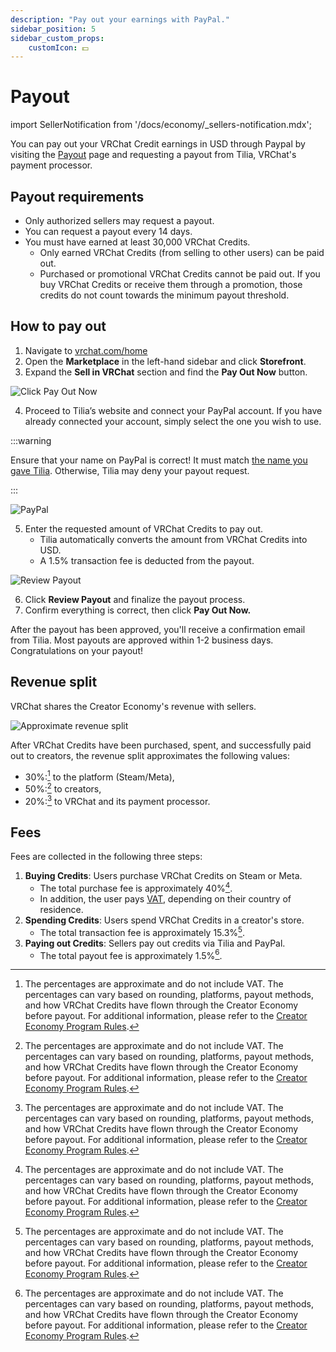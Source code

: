 ```yaml
---
description: "Pay out your earnings with PayPal."
sidebar_position: 5
sidebar_custom_props:
    customIcon: 💵
---
```


# Payout

import SellerNotification from '/docs/economy/_sellers-notification.mdx';

<SellerNotification/>

You can pay out your VRChat Credit earnings in USD through Paypal by visiting the [Payout](https://vrchat.com/home/marketplace/storefront/payout) page and requesting a payout from Tilia, VRChat's payment processor.

## Payout requirements

- Only authorized sellers may request a payout.
- You can request a payout every 14 days.
- You must have earned at least 30,000 VRChat Credits.
	- Only earned VRChat Credits (from selling to other users) can be paid out.
	- Purchased or promotional VRChat Credits cannot be paid out. If you buy VRChat Credits or receive them through a promotion, those credits do not count towards the minimum payout threshold.

## How to pay out

1. Navigate to [vrchat.com/home](https://vrchat.com/home)
2. Open the **Marketplace** in the left-hand sidebar and click **Storefront**.
3. Expand the **Sell in VRChat** section and find the **Pay Out Now** button.

![Click Pay Out Now](/img/economy/TiliaPayout-ClickPayOutNow.png "See if paying out is available")

4. Proceed to Tilia’s website and connect your PayPal account. If you have already connected your account, simply select the one you wish to use.

:::warning

Ensure that your name on PayPal is correct! It must match [the name you gave Tilia](/economy/getting-started#step-3---verify-identity). Otherwise, Tilia may deny your payout request.

:::


![PayPal](/img/economy/TiliaPayout-Paypal.png "The Tilia page for connecting your PayPal.")


5. Enter the requested amount of VRChat Credits to pay out.
    - Tilia automatically converts the amount from VRChat Credits into USD.
    - A 1.5% transaction fee is deducted from the payout.

![Review Payout](/img/economy/TiliaPayout-ReviewPayout.png "Review and select your payout amount.")

6. Click **Review Payout** and finalize the payout process.
7. Confirm everything is correct, then click **Pay Out Now.**

After the payout has been approved, you'll receive a confirmation email from Tilia. Most payouts are approved within 1-2 business days. Congratulations on your payout!

## Revenue split

VRChat shares the Creator Economy's revenue with sellers.

![Approximate revenue split](/img/economy/revenue-split-approximate.jpg "Approximate revenue split")

After VRChat Credits have been purchased, spent, and successfully paid out to creators, the revenue split approximates the following values:
- 30%:[^1] to the platform (Steam/Meta),
- 50%:[^1] to creators,
- 20%:[^1] to VRChat and its payment processor.

## Fees

Fees are collected in the following three steps:
1. **Buying Credits**: Users purchase VRChat Credits on Steam or Meta.
	- The total purchase fee is approximately 40%[^1].
	- In addition, the user pays [VAT](https://en.wikipedia.org/wiki/Value-added_tax), depending on their country of residence.
1. **Spending Credits**: Users spend VRChat Credits in a creator's store.
	- The total transaction fee is approximately 15.3%[^1].
2. **Paying out Credits**: Sellers pay out credits via Tilia and PayPal.
	- The total payout fee is approximately 1.5%[^1].

[^1]: The percentages are approximate and do not include VAT. The percentages can vary based on rounding, platforms, payout methods, and how VRChat Credits have flown through the Creator Economy before payout. For additional information, please refer to the [Creator Economy Program Rules](https://hello.vrchat.com/legal/economy).
